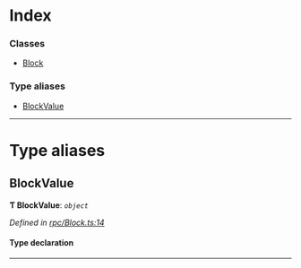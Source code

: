 

# Index

### Classes

* [Block](../classes/_rpc_block_.block.md)

### Type aliases

* [BlockValue](_rpc_block_.md#blockvalue)

---

# Type aliases

<a id="blockvalue"></a>

##  BlockValue

**Ƭ BlockValue**: *`object`*

*Defined in [rpc/Block.ts:14](https://github.com/polkadot-js/api/blob/054cf1f/packages/types/src/rpc/Block.ts#L14)*

#### Type declaration

___

